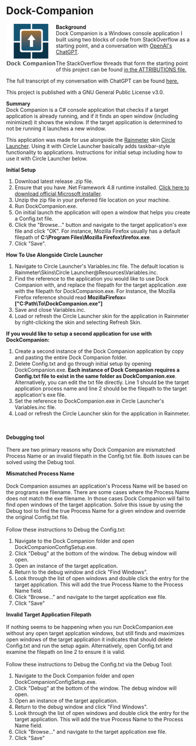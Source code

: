 # Dock-Companion
<img src="https://github.com/tronfacex/Dock-Companion/blob/master/DC-Logo-Text.png" width="27%" ALIGN="left"></img>
<strong>Background</strong></br>
Dock Companion is a Windows console application I built using two blocks of code from StackOverflow as a starting point, and a conversation with <a href="https://openai.com/blog/chatgpt/"> OpenAI's ChatGPT</a>.

The StackOverflow threads that form the starting point of this project can be found [in the ATTRIBUTIONS file.](ATTRIBUTIONS.md)

The full transcript of my conversation with ChatGPT can be found [here.](ChatGPT-Transcript-1-26-22.pdf)

This project is published with a GNU General Public License v3.0.

<strong>Summary</strong></br>
Dock Companion is a C# console application that checks if a target application is already running, and if it finds an open window (including minimized) it shows the window. If the target application is determined to not be running it launches a new window. 

This application was made for use alongside the <a href="https://www.rainmeter.net/">Rainmeter</a> skin <a href="https://visualskins.com/skin/circle-launcher">Circle Launcher</a>. Using it with Circle Launcher basically adds taskbar-style functionality to applications. Instructions for initial setup including how to use it with Circle Launcher below.

<strong>Initial Setup</strong></br>
1. Download latest release .zip file.
2. Ensure that you have .Net Framework 4.8 runtime installed. <a href="https://dotnet.microsoft.com/en-us/download/dotnet-framework/thank-you/net48-web-installer"> Click here to download official Microsoft installer</a>.
3. Unzip the zip file in your preferred file location on your machine.
4. Run DockCompanion.exe.
5. On initial launch the application will open a window that helps you create a Config.txt file. 
6. Click the "Browse..." button and navigate to the target application's exe file and click "OK". For instance, Mozilla Firefox usually has a default filepath of <strong>C:\Program Files\Mozilla Firefox\firefox.exe</strong>.
7. Click "Save".

<strong>How To Use Alongside Circle Launcher</strong></br>
1. Navigate to Circle Launcher's Variables.inc file. The default location is Rainmeter\Skins\Circle Launcher\@Resources\Variables.inc.
2. Find the reference to the application you would like to use Dock Companion with, and replace the filepath for the target application .exe with the filepath for DockCompanion.exe. For Instance, the Mozilla Firefox reference should read <strong>MozillaFirefox=["C:Path\To\DockCompanion.exe"]</strong>
3. Save and close Variables.inc.
4. Load or refresh the Circle Launcher skin for the application in Rainmeter by right-clicking the skin and selecting Refresh Skin.

<strong>If you would like to setup a second application for use with DockCompanion:</strong>
1. Create a second instance of the Dock Companion application by copy and pasting the entire Dock Companion folder.
2. Delete Config.txt and go through initial setup by opening DockCompanion.exe. <strong>Each instance of Dock Companion requires a Config.txt file to exist in the same folder as DockCompanion.exe</strong>. Alternatively, you can edit the txt file directly. Line 1 should be the target application process name and line 2 should be the filepath to the target application's exe file. 
3. Set the reference to DockCompanion.exe in Circle Launcher's Variables.inc file.
4. Load or refresh the Circle Launcher skin for the application in Rainmeter.


</br></br><strong>Debugging tool</strong></br></br>
There are two primary reasons why Dock Companion are mismatched Process Name or an invalid filepath in the Config.txt file. Both issues can be solved using the Debug tool.

<strong>Mismatched Process Name</strong></br></br>
Dock Companion assumes an application's Process Name will be based on the programs exe filename. There are some cases where the Process Name does not match the exe filename. In those cases Dock Companion will fail to find open windows of the target application. Solve this issue by using the Debug tool to find the true Process Name for a given window and override the original Config.txt file.</br></br> Follow these instructions to Debug the Config.txt:
1. Navigate to the Dock Companion folder and open DockCompanionConfigSetup.exe.
2. Click "Debug" at the bottom of the window. The debug window will open.
3. Open an instance of the target application.
4. Return to the debug window and click "Find Windows".
5. Look through the list of open windows and double click the entry for the target application. This will add the true Process Name to the Process Name field.
6. Click "Browse..." and navigate to the target application exe file.
7. Click "Save"

<strong>Invalid Target Application Filepath</strong></br></br>
If nothing seems to be happening when you run DockCompanion.exe without any open target applcation windows, but still finds and maximizes open windows of the target application it indicates that should delete Config.txt and run the setup again. Alternatively, open Config.txt and examine the filepath on line 2 to ensure it is valid.</br></br>Follow these instructions to Debug the Config.txt via the Debug Tool:
1. Navigate to the Dock Companion folder and open DockCompanionConfigSetup.exe.
2. Click "Debug" at the bottom of the window. The debug window will open.
3. Open an instance of the target application.
4. Return to the debug window and click "Find Windows".
5. Look through the list of open windows and double click the entry for the target application. This will add the true Process Name to the Process Name field.
6. Click "Browse..." and navigate to the target application exe file.
7. Click "Save"
